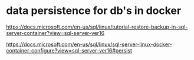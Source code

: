 # data persistence for db's in docker

https://docs.microsoft.com/en-us/sql/linux/tutorial-restore-backup-in-sql-server-container?view=sql-server-ver16

https://docs.microsoft.com/en-us/sql/linux/sql-server-linux-docker-container-configure?view=sql-server-ver16#persist

